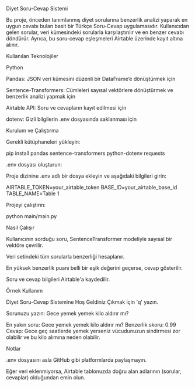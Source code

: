 Diyet Soru-Cevap Sistemi

Bu proje, önceden tanımlanmış diyet sorularına benzerlik analizi yaparak en uygun cevabı bulan basit bir Türkçe Soru-Cevap uygulamasıdır. Kullanıcıdan gelen sorular, veri kümesindeki sorularla karşılaştırılır ve en benzer cevabı döndürür. Ayrıca, bu soru-cevap eşleşmeleri Airtable üzerinde kayıt altına alınır.

Kullanılan Teknolojiler

Python

Pandas: JSON veri kümesini düzenli bir DataFrame’e dönüştürmek için

Sentence-Transformers: Cümleleri sayısal vektörlere dönüştürmek ve benzerlik analizi yapmak için

Airtable API: Soru ve cevapların kayıt edilmesi için

dotenv: Gizli bilgilerin .env dosyasında saklanması için

Kurulum ve Çalıştırma

Gerekli kütüphaneleri yükleyin:

pip install pandas sentence-transformers python-dotenv requests

.env dosyası oluşturun:

Proje dizinine .env adlı bir dosya ekleyin ve aşağıdaki bilgileri girin:

AIRTABLE_TOKEN=your_airtable_token
BASE_ID=your_airtable_base_id
TABLE_NAME=Table 1

Projeyi çalıştırın:

python main/main.py

Nasıl Çalışır

Kullanıcının sorduğu soru, SentenceTransformer modeliyle sayısal bir vektöre çevrilir.

Veri setindeki tüm sorularla benzerliği hesaplanır.

En yüksek benzerlik puanı belli bir eşik değerini geçerse, cevap gösterilir.

Soru ve cevap bilgileri Airtable'a kaydedilir.

Örnek Kullanım

Diyet Soru-Cevap Sistemine Hoş Geldiniz
Çıkmak için 'q' yazın.

Sorunuzu yazın: Gece yemek yemek kilo aldırır mı?

En yakın soru: Gece yemek yemek kilo aldırır mı?
Benzerlik skoru: 0.99
Cevap: Gece geç saatlerde yemek yerseniz vücudunuzun sindirmesi zor olabilir ve bu kilo alımına neden olabilir.

Notlar

.env dosyasını asla GitHub gibi platformlarda paylaşmayın.

Eğer veri eklenmiyorsa, Airtable tablonuzda doğru alan adlarının (sorular, cevaplar) olduğundan emin olun.
